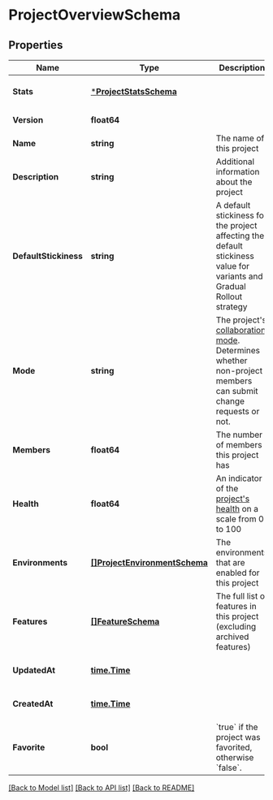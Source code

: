# ProjectOverviewSchema

## Properties
Name | Type | Description | Notes
------------ | ------------- | ------------- | -------------
**Stats** | [***ProjectStatsSchema**](projectStatsSchema.md) |  | [optional] [default to null]
**Version** | **float64** |  | [default to null]
**Name** | **string** | The name of this project | [default to null]
**Description** | **string** | Additional information about the project | [optional] [default to null]
**DefaultStickiness** | **string** | A default stickiness for the project affecting the default stickiness value for variants and Gradual Rollout strategy | [optional] [default to null]
**Mode** | **string** | The project&#x27;s [collaboration mode](https://docs.getunleash.io/reference/project-collaboration-mode). Determines whether non-project members can submit change requests or not. | [optional] [default to null]
**Members** | **float64** | The number of members this project has | [optional] [default to null]
**Health** | **float64** | An indicator of the [project&#x27;s health](https://docs.getunleash.io/reference/technical-debt#health-rating) on a scale from 0 to 100 | [optional] [default to null]
**Environments** | [**[]ProjectEnvironmentSchema**](projectEnvironmentSchema.md) | The environments that are enabled for this project | [optional] [default to null]
**Features** | [**[]FeatureSchema**](featureSchema.md) | The full list of features in this project (excluding archived features) | [optional] [default to null]
**UpdatedAt** | [**time.Time**](time.Time.md) |  | [optional] [default to null]
**CreatedAt** | [**time.Time**](time.Time.md) |  | [optional] [default to null]
**Favorite** | **bool** | &#x60;true&#x60; if the project was favorited, otherwise &#x60;false&#x60;. | [optional] [default to null]

[[Back to Model list]](../README.md#documentation-for-models) [[Back to API list]](../README.md#documentation-for-api-endpoints) [[Back to README]](../README.md)

